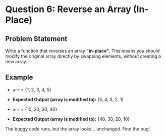 # Question 6: Reverse an Array (In-Place)

## Problem Statement

Write a function that reverses an array **"in-place"**. This means you should modify the original array directly by swapping elements, without creating a new array.

## Example

* `arr` = {1, 2, 3, 4, 5}
* **Expected Output (array is modified to):** {5, 4, 3, 2, 1}

* `arr` = {10, 20, 30, 40}
* **Expected Output (array is modified to):** {40, 30, 20, 10}

The buggy code runs, but the array looks... unchanged. Find the bug!